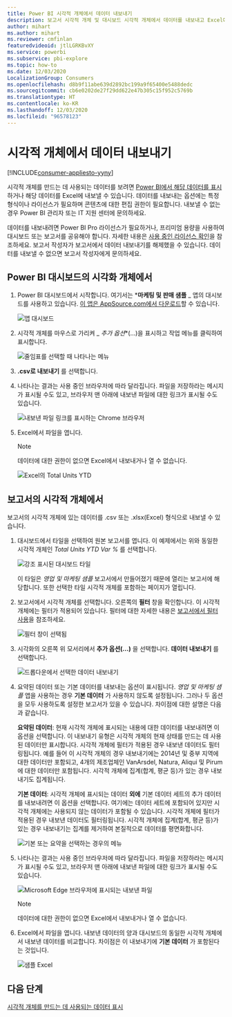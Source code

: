 ```yaml
---
title: Power BI 시각적 개체에서 데이터 내보내기
description: 보고서 시각적 개체 및 대시보드 시각적 개체에서 데이터를 내보내고 Excel에서 봅니다.
author: mihart
ms.author: mihart
ms.reviewer: cmfinlan
featuredvideoid: jtlLGRKBvXY
ms.service: powerbi
ms.subservice: pbi-explore
ms.topic: how-to
ms.date: 12/03/2020
LocalizationGroup: Consumers
ms.openlocfilehash: d8b9f11abe639d2892bc199a9f65400e5488dedc
ms.sourcegitcommit: cb6e0202de27f29dd622e47b305c15f952c5769b
ms.translationtype: HT
ms.contentlocale: ko-KR
ms.lasthandoff: 12/03/2020
ms.locfileid: "96578123"
---
```

# <a name="export-data-from-a-visual"></a>시각적 개체에서 데이터 내보내기

[!INCLUDE[consumer-appliesto-yyny](../includes/consumer-appliesto-yyny.md)]


시각적 개체를 만드는 데 사용되는 데이터를 보려면 [Power BI에서 해당 데이터를 표시](end-user-show-data.md)하거나 해당 데이터를 Excel에 내보낼 수 있습니다. 데이터를 내보내는 옵션에는 특정 형식이나 라이선스가 필요하며 콘텐츠에 대한 편집 권한이 필요합니다. 내보낼 수 없는 경우 Power BI 관리자 또는 IT 지원 센터에 문의하세요. 

데이터를 내보내려면 Power BI Pro 라이선스가 필요하거나, 프리미엄 용량을 사용하여 대시보드 또는 보고서를 공유해야 합니다. 자세한 내용은 [사용 중인 라이선스 확인](end-user-license.md)을 참조하세요. 보고서 작성자가 보고서에서 데이터 내보내기를 해제했을 수 있습니다. 데이터를 내보낼 수 없으면 보고서 작성자에게 문의하세요.


## <a name="from-a-visual-on-a-power-bi-dashboard"></a>Power BI 대시보드의 시각화 개체에서

1. Power BI 대시보드에서 시작합니다. 여기서는 ***마케팅 및 판매 샘플** _ 앱의 대시보드를 사용하고 있습니다. [이 앱은 AppSource.com에서 다운로드](https://appsource.microsoft.com/en-us/product/power-bi/microsoft-retail-analysis-sample.salesandmarketingsample
)할 수 있습니다.

    ![앱 대시보드](media/end-user-export/power-bi-dashboard.png)

2. 시각적 개체를 마우스로 가리켜 _ *추가 옵션**(...)을 표시하고 작업 메뉴를 클릭하여 표시합니다.

    ![줄임표를 선택할 때 나타나는 메뉴](media/end-user-export/power-bi-option-menu.png)

3. **.csv로 내보내기** 를 선택합니다.

4. 나타나는 결과는 사용 중인 브라우저에 따라 달라집니다. 파일을 저장하라는 메시지가 표시될 수도 있고, 브라우저 맨 아래에 내보낸 파일에 대한 링크가 표시될 수도 있습니다. 

    ![내보낸 파일 링크를 표시하는 Chrome 브라우저](media/end-user-export/power-bi-dashboards-export.png)

5. Excel에서 파일을 엽니다. 

    > [!NOTE]
    > 데이터에 대한 권한이 없으면 Excel에서 내보내거나 열 수 없습니다.  

    ![Excel의 Total Units YTD](media/end-user-export/power-bi-excel.png)


## <a name="from-a-visual-in-a-report"></a>보고서의 시각적 개체에서
보고서의 시각적 개체에 있는 데이터를 .csv 또는 .xlsx(Excel) 형식으로 내보낼 수 있습니다. 

1. 대시보드에서 타일을 선택하여 원본 보고서를 엽니다.  이 예제에서는 위와 동일한 시각적 개체인 *Total Units YTD Var %* 를 선택합니다. 

    ![강조 표시된 대시보드 타일](media/end-user-export/power-bi-export-tile.png)

    이 타일은 *영업 및 마케팅 샘플* 보고서에서 만들어졌기 때문에 열리는 보고서에 해당합니다. 또한 선택한 타일 시각적 개체를 포함하는 페이지가 열립니다. 

2. 보고서에서 시각적 개체를 선택합니다. 오른쪽의 **필터** 창을 확인합니다. 이 시각적 개체에는 필터가 적용되어 있습니다. 필터에 대한 자세한 내용은 [보고서에서 필터 사용](end-user-report-filter.md)을 참조하세요.

    ![필터 창이 선택됨](media/end-user-export/power-bi-export-filter-pane.png)


3. 시각화의 오른쪽 위 모서리에서 **추가 옵션(...)** 을 선택합니다. **데이터 내보내기** 를 선택합니다.

    ![드롭다운에서 선택한 데이터 내보내기](media/end-user-export/power-bi-export-reports.png)

4. 요약된 데이터 또는 기본 데이터를 내보내는 옵션이 표시됩니다. *영업 및 마케팅 샘플* 앱을 사용하는 경우 **기본 데이터** 가 사용하지 않도록 설정됩니다. 그러나 두 옵션을 모두 사용하도록 설정한 보고서가 있을 수 있습니다. 차이점에 대한 설명은 다음과 같습니다.

    **요약된 데이터**: 현재 시각적 개체에 표시되는 내용에 대한 데이터를 내보내려면 이 옵션을 선택합니다.  이 내보내기 유형은 시각적 개체의 현재 상태를 만드는 데 사용된 데이터만 표시합니다. 시각적 개체에 필터가 적용된 경우 내보낸 데이터도 필터링됩니다. 예를 들어 이 시각적 개체의 경우 내보내기에는 2014년 및 중부 지역에 대한 데이터만 포함되고, 4개의 제조업체인 VanArsdel, Natura, Aliqui 및 Pirum에 대한 데이터만 포함됩니다. 시각적 개체에 집계(합계, 평균 등)가 있는 경우 내보내기도 집계됩니다. 
  

    **기본 데이터**: 시각적 개체에 표시되는 데이터 **외에** 기본 데이터 세트의 추가 데이터를 내보내려면 이 옵션을 선택합니다.  여기에는 데이터 세트에 포함되어 있지만 시각적 개체에는 사용되지 않는 데이터가 포함될 수 있습니다. 시각적 개체에 필터가 적용된 경우 내보낸 데이터도 필터링됩니다.  시각적 개체에 집계(합계, 평균 등)가 있는 경우 내보내기는 집계를 제거하여 본질적으로 데이터를 평면화합니다. 

    ![기본 또는 요약을 선택하는 경우의 메뉴](media/end-user-export/power-bi-export-underlying.png)

5. 나타나는 결과는 사용 중인 브라우저에 따라 달라집니다. 파일을 저장하라는 메시지가 표시될 수도 있고, 브라우저 맨 아래에 내보낸 파일에 대한 링크가 표시될 수도 있습니다. 

    ![Microsoft Edge 브라우저에 표시되는 내보낸 파일](media/end-user-export/power-bi-export-edge-screen.png)

    > [!NOTE]
    > 데이터에 대한 권한이 없으면 Excel에서 내보내거나 열 수 없습니다.  


6. Excel에서 파일을 엽니다. 내보낸 데이터의 양과 대시보드의 동일한 시각적 개체에서 내보낸 데이터를 비교합니다. 차이점은 이 내보내기에 **기본 데이터** 가 포함된다는 것입니다. 

    ![샘플 Excel](media/end-user-export/power-bi-underlying.png)

## <a name="next-steps"></a>다음 단계

[시각적 개체를 만드는 데 사용되는 데이터 표시](end-user-show-data.md)